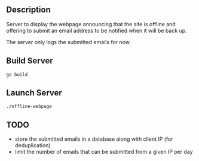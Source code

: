 ## Description

Server to display the webpage announcing that the site is offline and offering to submit an email address to be notified when it will be back up.

The server only logs the submitted emails for now.

## Build Server

`go build`

## Launch Server

`./offline-webpage`

## TODO

- store the submitted emails in a database along with client IP (for deduplication)
- limit the number of emails that can be submitted from a given IP per day
